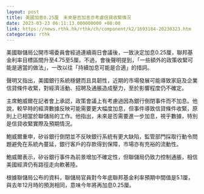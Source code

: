 ```yaml
---
layout: post
title: 美國加息0.25厘　未來是否加息亦考慮信貸收緊情況
date: 2023-03-23 06:11:13.000000000 +08:00
link: https://news.rthk.hk/rthk/ch/component/k2/1693184-20230323.htm
categories: rthk
---
```


美國聯儲局公開市場委員會經過連續兩日會議後，一致決定加息0.25厘，聯邦基金利率目標區間升至4.75至5厘。不過，會後聲明提到，「一些額外的政策收緊可能是適當的做法」，一改以往「持續加息可能是合適」的措詞。

聲明又指出，美國銀行系統穩健而且具韌性，近期的市場發展可能導致家庭及企業信貸條件收緊，對經濟活動、招聘及通脹造成壓力，至於影響程度仍不確定。

主席鮑威爾在記者會上承認，政策會議上有考慮過因為銀行倒閉事件而不加息。他說，較早時的經濟數據反映可能需要更大幅度加息，但事件導致信貸條件收緊，原則上已相當於聯儲局的工作。他指出，未來是否需要進一步加息，視乎數據，特別是信貸收緊實際及預期情況。

鮑威爾重申，矽谷銀行倒閉並不反映銀行系統有更大缺陷，監管部門採取行動令問題避免在系統內蔓延，銀行客戶的存款得到保障，市場亦有充裕的流動性。

鮑威爾表示，矽谷銀行事件為前景增加不確定性，但聯儲局仍致力控制通脹，相信美國經濟仍有路徑走向軟著陸。

根據聯儲局公布的資料，聯儲局官員對今年底聯邦基金利率預期中間值是5.1厘，與去年12月時的預測相同，意味今年將再加息0.25厘。
